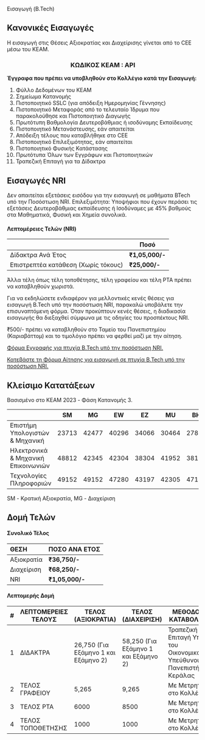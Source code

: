 Εισαγωγή (B.Tech)

## Κανονικές Εισαγωγές
Η εισαγωγή στις Θέσεις Αξιοκρατίας και Διαχείρισης γίνεται από το CEE μέσω του KEAM.
<center><h3>ΚΩΔΙΚΟΣ KEAM : API</h3></center>

**Έγγραφα που πρέπει να υποβληθούν στο Κολλέγιο κατά την Εισαγωγή:**
1. Φύλλο Δεδομένων του KEAM
2. Σημείωμα Κατανομής
3. Πιστοποιητικό SSLC (για απόδειξη Ημερομηνίας Γέννησης)
4. Πιστοποιητικό Μεταφοράς από το τελευταίο Ίδρυμα που παρακολούθησε και Πιστοποιητικό Διαγωγής
5. Πρωτότυπη Βαθμολογία Δευτεροβάθμιας ή ισοδύναμης Εκπαίδευσης
6. Πιστοποιητικό Μετανάστευσης, εάν απαιτείται
7. Απόδειξη τέλους που καταβλήθηκε στο CEE
8. Πιστοποιητικό Επιλεξιμότητας, εάν απαιτείται
9. Πιστοποιητικό Φυσικής Κατάστασης
10. Πρωτότυπα Όλων των Εγγράφων και Πιστοποιητικών
11. Τραπεζική Επιταγή για τα Δίδακτρα

## Εισαγωγές NRI

Δεν απαιτείται εξετάσεις εισόδου για την εισαγωγή σε μαθήματα BTech υπό την Ποσόστωση NRI. Επιλεξιμότητα: Υποψήφιοι που έχουν περάσει τις εξετάσεις Δευτεροβάθμιας εκπαίδευσης ή Ισοδύναμες με 45% βαθμούς στα Μαθηματικά, Φυσική και Χημεία συνολικά.

#### Λεπτομέρειες Τελών (NRI)

<div class="md-table-wraper" markdown="block">

||Ποσό|
| -- | --|
| Δίδακτρα Ανά Έτος |**₹1,05,000/-**
| Επιστρεπτέα κατάθεση (Χωρίς τόκους) | **₹25,000/-**
</div>

Άλλα τέλη όπως τέλη τοποθέτησης, τέλη γραφείου και τέλη PTA πρέπει να καταβληθούν χωριστά.

Για να εκδηλώσετε ενδιαφέρον για μελλοντικές κενές θέσεις για εισαγωγή B.Tech υπό την ποσόστωση NRI, παρακαλώ υποβάλετε την επισυναπτόμενη φόρμα. Όταν προκύπτουν κενές θέσεις, η διαδικασία εισαγωγής θα διεξαχθεί σύμφωνα με τις οδηγίες του προσπέκτους NRI.

₹500/- πρέπει να καταβληθούν στο Ταμείο του Πανεπιστημίου (Καριαβάττομ) και το τιμολόγιο πρέπει να φερθεί μαζί με την αίτηση.

[Φόρμα Εγγραφής για πτυχία B.Tech υπό την ποσόστωση NRI.](https://docs.google.com/forms/d/e/1FAIpQLSdrUTSeeNzymiQ2yyiUoYLxSdUUl_SLgU3H7dTWwbPRant1WQ/viewform)

[Κατεβάστε τη Φόρμα Αίτησης για εισαγωγή σε πτυχία B.Tech υπό την ποσόστωση NRI.](/docs/nriadm.pdf)


## Κλείσιμο Κατατάξεων
Βασισμένο στο KEAM 2023 - Φάση Κατανομής 3.

<div class="md-table-wraper" markdown="block">

| | SM | MG | EW | EZ | MU | BH | LA | DV | VK | BX | KU | KN | SC | ST | 
|--|--|--|--|--|--|--|--|--|--|--|--|--|--|--|
Επιστήμη Υπολογιστών & Μηχανική | 23713 | 42477 | 40296 | 34066 | 30464 | 27872 | 36813 | - | 35283 | 28512 | - | 45032 | 47959 | 45421
|Ηλεκτρονικά & Μηχανική Επικοινωνιών | 48812 | 42345 | 42304 | 38304 | 41952 | 38131 | 39601 | - | 40310 | 28084 | - | - | 47703 | - | - |
| Τεχνολογίες Πληροφοριών | 49152 | 49152 | 47280 | 43197 | 42305 | 47175| 47175 | - | 44728 | - | - | - | 49072 | - |
</div>

SM - Κρατική Αξιοκρατία, MG - Διαχείριση 

## Δομή Τελών

#### Συνολικό Τέλος

<div class="md-table-wraper" markdown="block">

| ΘΕΣΗ | ΠΟΣΟ ΑΝΑ ΕΤΟΣ |
|:---|:---|
| Αξιοκρατία | **₹36,750/-** |
| Διαχείριση | **₹68,250/-** |
| NRI | **₹1,05,000/-** |
</div>

#### Λεπτομερής Δομή

<div class="md-table-wraper" markdown="block">

|  **#** |  **ΛΕΠΤΟΜΕΡΕΙΕΣ ΤΕΛΟΥΣ** |  **ΤΕΛΟΣ (ΑΞΙΟΚΡΑΤΙΑ)** |  **ΤΕΛΟΣ (ΔΙΑΧΕΙΡΙΣΗ)** |  **ΜΕΘΟΔΟΣ ΚΑΤΑΒΟΛΗΣ** |
| --- | --- | --- | --- | --- |
|  1 |  ΔΙΔΑΚΤΡΑ |  26,750 (Για Εξάμηνο 1 και Εξάμηνο 2) | 58,250 (Για Εξάμηνο 1 και Εξάμηνο 2) |  Τραπεζική Επιταγή Υπέρ του Οικονομικού Υπεύθυνου, Πανεπιστήμιο Κεράλας |
|  2 |  ΤΕΛΟΣ ΓΡΑΦΕΙΟΥ |  5,265 |  9,265 |  Με Μετρητά στο Κολλέγιο |
|  3 |  ΤΕΛΟΣ PTA |  6000 |  8500 |  Με Μετρητά στο Κολλέγιο |
|  4 |  ΤΕΛΟΣ ΤΟΠΟΘΕΤΗΣΗΣ |  1000 |  1000 |  Με Μετρητά στο Κολλέγιο |

</div>
